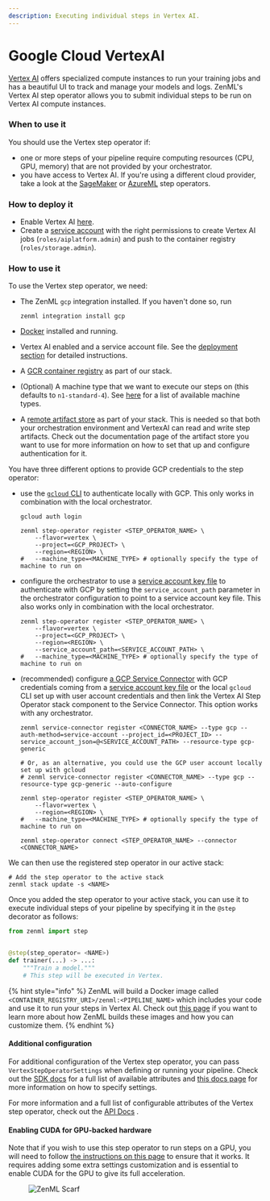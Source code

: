 ```yaml
---
description: Executing individual steps in Vertex AI.
---
```


# Google Cloud VertexAI

[Vertex AI](https://cloud.google.com/vertex-ai) offers specialized compute 
instances to run your training jobs and has a beautiful UI to track and manage 
your models and logs. ZenML's Vertex AI step operator allows you to submit 
individual steps to be run on Vertex AI compute instances.

### When to use it

You should use the Vertex step operator if:

* one or more steps of your pipeline require computing resources (CPU, GPU, memory) that are not provided by your
  orchestrator.
* you have access to Vertex AI. If you're using a different cloud provider, take a look at the [SageMaker](sagemaker.md)
  or [AzureML](azureml.md) step operators.

### How to deploy it

* Enable Vertex AI [here](https://console.cloud.google.com/vertex-ai).
* Create a [service account](https://cloud.google.com/iam/docs/service-accounts) with the right permissions to create
  Vertex AI jobs (`roles/aiplatform.admin`) and push to the container registry (`roles/storage.admin`).

### How to use it

To use the Vertex step operator, we need:

* The ZenML `gcp` integration installed. If you haven't done so, run

  ```shell
  zenml integration install gcp
  ```
* [Docker](https://www.docker.com) installed and running.
* Vertex AI enabled and a service account file. See the [deployment section](vertex.md#how-to-deploy-it) for
  detailed instructions.
* A [GCR container registry](../container-registries/gcp.md) as part of our stack.
* (Optional) A machine type that we want to execute our steps on (this defaults to `n1-standard-4`).
  See [here](https://cloud.google.com/vertex-ai/docs/training/configure-compute#machine-types) for a list of available
  machine types.
* A [remote artifact store](../artifact-stores/artifact-stores.md) as part of your stack. This is needed so that both
  your orchestration environment and VertexAI can read and write step artifacts. Check out the documentation page of the
  artifact store you want to use for more information on how to set that up and configure authentication for it.

You have three different options to provide GCP credentials to the step operator:

* use the [`gcloud` CLI](https://cloud.google.com/sdk/gcloud) to authenticate locally with GCP. This only works in combination with the local orchestrator.

    ```shell
    gcloud auth login

    zenml step-operator register <STEP_OPERATOR_NAME> \
        --flavor=vertex \
        --project=<GCP_PROJECT> \
        --region=<REGION> \
    #   --machine_type=<MACHINE_TYPE> # optionally specify the type of machine to run on
    ```

* configure the orchestrator to use a [service account key file](https://cloud.google.com/iam/docs/creating-managing-service-account-keys) to authenticate with GCP by setting the `service_account_path` parameter in the orchestrator configuration to point to a service account key file. This also works only in combination with the local orchestrator.

    ```shell
    zenml step-operator register <STEP_OPERATOR_NAME> \
        --flavor=vertex \
        --project=<GCP_PROJECT> \
        --region=<REGION> \
        --service_account_path=<SERVICE_ACCOUNT_PATH> \
    #   --machine_type=<MACHINE_TYPE> # optionally specify the type of machine to run on
    ```

* (recommended) configure [a GCP Service Connector](../../../platform-guide/set-up-your-mlops-platform/connect-zenml-to-infrastructure/gcp-service-connector.md) with GCP credentials coming from a [service account key file](https://cloud.google.com/iam/docs/creating-managing-service-account-keys) or the local `gcloud` CLI set up with user account credentials and then link the Vertex AI Step Operator stack component to the Service Connector. This option works with any orchestrator.

    ```shell
    zenml service-connector register <CONNECTOR_NAME> --type gcp --auth-method=service-account --project_id=<PROJECT_ID> --service_account_json=@<SERVICE_ACCOUNT_PATH> --resource-type gcp-generic

    # Or, as an alternative, you could use the GCP user account locally set up with gcloud
    # zenml service-connector register <CONNECTOR_NAME> --type gcp --resource-type gcp-generic --auto-configure

    zenml step-operator register <STEP_OPERATOR_NAME> \
        --flavor=vertex \
        --region=<REGION> \
    #   --machine_type=<MACHINE_TYPE> # optionally specify the type of machine to run on

    zenml step-operator connect <STEP_OPERATOR_NAME> --connector <CONNECTOR_NAME>
    ```


We can then use the registered step operator in our active stack:

```shell
# Add the step operator to the active stack
zenml stack update -s <NAME>
```

Once you added the step operator to your active stack, you can use it to execute individual steps of your pipeline by
specifying it in the `@step` decorator as follows:

```python
from zenml import step


@step(step_operator= <NAME>)
def trainer(...) -> ...:
    """Train a model."""
    # This step will be executed in Vertex.
```

{% hint style="info" %}
ZenML will build a Docker image called `<CONTAINER_REGISTRY_URI>/zenml:<PIPELINE_NAME>` which includes your code and use
it to run your steps in Vertex AI. Check
out [this page](/docs/book/user-guide/advanced-guide/environment-management/containerize-your-pipeline.md) if you want to learn
more about how ZenML builds these images and how you can customize them.
{% endhint %}

#### Additional configuration

For additional configuration of the Vertex step operator, you can pass `VertexStepOperatorSettings` when defining or
running your pipeline. Check out
the [SDK docs](https://sdkdocs.zenml.io/latest/integration\_code\_docs/integrations-gcp/#zenml.integrations.gcp.flavors.vertex\_step\_operator\_flavor.VertexStepOperatorSettings)
for a full list of available attributes and [this docs page](/docs/book/user-guide/advanced-guide/pipelining-features/configure-steps-pipelines.md) for
more information on how to specify settings.

For more information and a full list of configurable attributes of the Vertex step operator, check out
the [API Docs](https://sdkdocs.zenml.io/latest/integration\_code\_docs/integrations-gcp/#zenml.integrations.gcp.step\_operators.vertex\_step\_operator.VertexStepOperator)
.

#### Enabling CUDA for GPU-backed hardware

Note that if you wish to use this step operator to run steps on a GPU, you will need to
follow [the instructions on this page](/docs/book/user-guide/advanced-guide/environment-management/scale-compute-to-the-cloud.md) to ensure that it
works. It requires adding some extra settings customization and is essential to enable CUDA for the GPU to give its full
acceleration.

<!-- For scarf -->
<figure><img alt="ZenML Scarf" referrerpolicy="no-referrer-when-downgrade" src="https://static.scarf.sh/a.png?x-pxid=f0b4f458-0a54-4fcd-aa95-d5ee424815bc" /></figure>
